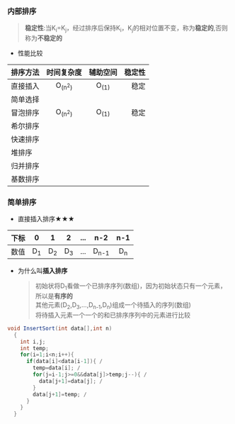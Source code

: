 ### 内部排序
  > **稳定性**:当K<sub>i</sub>=K<sub>j</sub>，经过排序后保持K<sub>i</sub>，K<sub>j</sub>的相对位置不变，称为**稳定的**,否则称为**不稳定的**
  + 性能比较
  
  |排序方法|时间复杂度|辅助空间|稳定性|
  |:-----|:-----:|:-----:|-----:|
  |直接插入|O<sub>(n<sup>2</sup>)</sub>|O<sub>(1)</sub>|稳定|
  |简单选择||||
  |冒泡排序|O<sub>(n<sup>2</sup>)</sub>|O<sub>(1)</sub>|稳定|
  |希尔排序||||
  |快速排序||||
  |堆排序||||
  |归并排序||||
  |基数排序||||
### 简单排序
  + 直接插入排序★★★
  
  |下标|0|1|2|...|n-2|n-1|
  |:---|:---:|:---:|:---:|:---:|:---:|:---:|
  |数值|D<sub>1</sub>|D<sub>2</sub>|D<sub>3</sub>|...|D<sub>n-1</sub>|D<sub>n</sub>|
  
  + 为什么叫**插入排序**
    > 初始状将D<sub>1</sub>看做一个已排序序列(数组)，因为初始状态只有一个元素，所以是**有序的**<br>
      其他元素(D<sub>2</sub>,D<sub>3</sub>,...,D<sub>n-1</sub>,D<sub>n</sub>)组成一个待插入的序列(数组)<br>
      将待插入元素一个一个的和已排序序列中的元素进行比较
    
  ```java
  void InsertSort(int data[],int n)
    {
      int i,j;
      int temp;
      for(i=1;i<n;i++){
        if(data[i]<data[i-1]){ /
          temp=data[i]; /
          for(j=i-1;j>=0&&data[j]>temp;j--){ /
            data[j+1]=data[j]; /
          }
          data[j+1]=temp; /
        }
      }
    }
  ```


